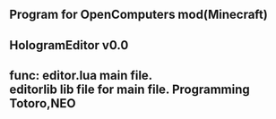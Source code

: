 Program for OpenComputers mod(Minecraft)
--

HologramEditor v0.0
--
func:
editor.lua  main file. <br/>
editorlib  lib file for main file.
Programming Totoro,NEO
--
